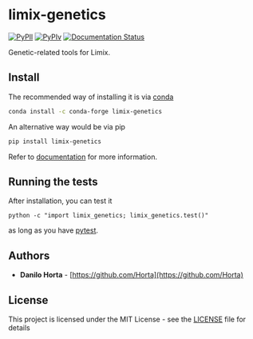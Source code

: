 # limix-genetics

[![PyPIl](https://img.shields.io/pypi/l/limix-genetics.svg?style=flat-square)](https://pypi.python.org/pypi/limix-genetics/)
[![PyPIv](https://img.shields.io/pypi/v/limix-genetics.svg?style=flat-square)](https://pypi.python.org/pypi/limix-genetics/)
[![Documentation Status](https://readthedocs.org/projects/limix-genetics/badge/?style=flat-square&version=latest)](https://limix-genetics.readthedocs.io/en/latest/)


Genetic-related tools for Limix.

## Install

The recommended way of installing it is via
[conda](http://conda.pydata.org/docs/index.html)
```bash
conda install -c conda-forge limix-genetics
```

An alternative way would be via pip
```bash
pip install limix-genetics
```

Refer to [documentation](http://limix-genetics.readthedocs.io/en/latest/)
for more information.

## Running the tests

After installation, you can test it
```
python -c "import limix_genetics; limix_genetics.test()"
```
as long as you have [pytest](http://docs.pytest.org/en/latest/).

## Authors

* **Danilo Horta** - [https://github.com/Horta](https://github.com/Horta)

## License

This project is licensed under the MIT License - see the
[LICENSE](LICENSE) file for details
